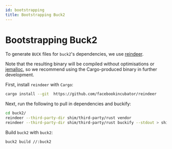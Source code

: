 ```yaml
---
id: bootstrapping
title: Bootstrapping Buck2
---
```


# Bootstrapping Buck2

To generate `BUCK` files for `buck2`'s dependencies, we use [reindeer](https://github.com/facebookincubator/reindeer).

Note that the resulting binary will be compiled without optimisations or [jemalloc](https://github.com/jemalloc/jemalloc), so we recommend using the Cargo-produced binary in further development.

First, install `reindeer` with `Cargo`:
```sh
cargo install --git  https://github.com/facebookincubator/reindeer
```

Next, run the following to pull in dependencies and buckify:
```sh
cd buck2/
reindeer --third-party-dir shim/third-party/rust vendor
reindeer --third-party-dir shim/third-party/rust buckify --stdout > shim/third-party/rust/BUCK
```

Build `buck2` with `buck2`:
```sh
buck2 build //:buck2
```
